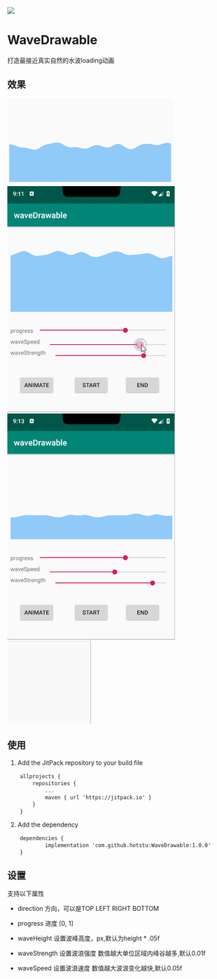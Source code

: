 [![](https://jitpack.io/v/hotstu/WaveDrawable.svg)](https://jitpack.io/#hotstu/WaveDrawable)

# WaveDrawable
打造最接近真实自然的水波loading动画

## 效果

![9.PNG](./screen/9.PNG)
![7.gif](./screen/7.gif)
![8.gif](./screen/8.gif)
![9.gif](./screen/9.gif)

## 使用
1. Add the JitPack repository to your build file
```
	allprojects {
		repositories {
			...
			maven { url 'https://jitpack.io' }
		}
	}
```
2. Add the dependency
```
	dependencies {
	        implementation 'com.github.hotstu:WaveDrawable:1.0.0'
	}

```
## 设置
支持以下属性

*  direction
方向，可以是TOP LEFT RIGHT BOTTOM

*  progress
进度 [0, 1]

*  waveHeight
设置波峰高度，px,默认为height * .05f

*  waveStrength
设置波浪强度 数值越大单位区域内峰谷越多,默认0.01f

*  waveSpeed
设置波浪速度 数值越大波浪变化越快,默认0.05f



